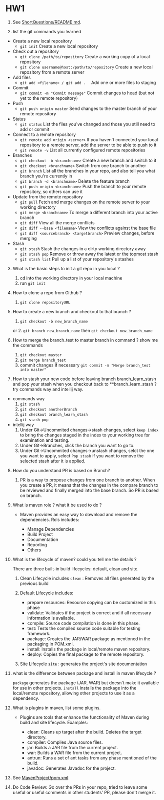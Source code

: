# HW1


1. See [ ShortQuestions/README.md](/README.md).


2. list the git commands you learned
- Create a new local repository
  - `git init` Create a new local repository
- Check out a repository
  - `git clone /path/to/repository` Create a working copy of a local repository
  - `git clone username@host:/path/to/repository` Create a new local repository from a remote server
- Add files
  - `git add <filename> / git add .  ` Add one or more files to staging
- Commit
  - `git commit -m "Commit message"` Commit changes to head (but not yet to the remote repository)
- Push
  - `git push origin master` Send changes to the master branch of your remote repository
- Status
  - `git status` List the files you've changed and those you still need to add or commit
- Connect to a remote repository
  - `git remote add origin <server>` If you haven't connected your local repository to a remote server, add the server to be able to push to it
  - `git remote -v` List all currently configured remote repositories
- Branches
  - `git checkout -b <branchname>` Create a new branch and switch to it
  - `git checkout <branchname>` Switch from one branch to another
  - `git branch` List all the branches in your repo, and also tell you what branch you're currently in
  - `git branch -d <branchname>` Delete the feature branch
  - `git push origin <branchname>` Push the branch to your remote repository, so others can use it
- Update from the remote repository
    - `git pull` Fetch and merge changes on the remote server to your working directory
    - `git merge <branchname>` To merge a different branch into your active branch
    - `git diff` View all the merge conflicts
    - `git diff --base <filename>` View the conflicts against the base file
    - `git diff <sourcebranch> <targetbranch>` Preview changes, before merging
- Stash
    - `git stash` Stash the changes in a dirty working directory away
    - `git stash pop` Remove or throw away the latest or the topmost stash
    - `git stash list` Pull up a list of your repository's stashes
      

3. What is the basic steps to init a git repo in you local ?

   1. cd into the working directory in your local machine
   2. run `git init`

4. How to clone a repo from Github ?
    1. `git clone repositoryURL `

5. How to create a new branch and checkout to that branch ?
    1. `git checkout -b new_branch_name`
   
   or
   2. `git branch new_branch_name` then `git checkout new_branch_name`

6. How to merge the branch_test to master branch in command ? show me the commands
    1. `git checkout master` 
   2. `git merge branch_test`
   3. commit changes if necessary `git commit -m "Merge branch_test into master"`

7. How to stash your new code before leaving branch branch_learn_stash and pop your stash when you
   checkout back to **branch_learn_stash ? try commands way and intellij way.
  - commands way
    1. `git stash`
    2. `git checkout anotherBranch`
    3. `git checkout branch_learn_stash`
    4. `git stash pop`
  - intellij way
    1. Under Git->Uncommited changes->stash changes, select `keep index` to bring the changes staged in the index to your working tree for examination and testing.
    2. Under Git->Branches, click the branch you want to go to.
    3. Under Git->Uncommited changes->unstash changes, selct the one you want to apply, select `Pop stash` if you want to remove the selected stash after it is applied.

8. How do you understand PR is based on Branch?

   1. PR is a way to propose changes from one branch to another. When you create a PR, it means that the changes in the compare branch to be reviewed and finally merged into the base branch. So PR is based on branch.

9. What is maven role ? what it be used to do ?

   - Maven provides an easy way to download and remove the dependencies. Rols includes:
   
     - Manage Dependencies
     - Build Project
     - Documentation
     - Reporting
     - Others
   

10. What is the lifecycle of maven? could you tell me the details ?

    There are three built-in build lifecycles: default, clean and site.
    1. Clean Lifecycle includes `clean` : Removes all files generated by the previous build
    2. Default Lifecycle includes:
        
        - prepare resources: Resource copying can be customized in this phase
        - validate: Validates if the project is correct and if all necessary information
          is available.
        - compile: Source code compilation is done in this phase.
        - test: Tests the compiled source code suitable for testing framework.
        - package: Creates the JAR/WAR package as mentioned in the
          packaging in POM.xml.
        - install:  Installs the package in local/remote maven
          repository.
        - deploy: Copies the final package to the remote repository.
    3. Site Lifecycle `site` : generates the project's site documentation
11. what is the difference between package and install in maven lifecycle ?

    `package` generates the package (JAR, WAR) but doesn't make it available for use in other projects. `install` installs the package into the local/remote repository, allowing other projects to use it as a dependency.

12. What is plugins in maven, list some plugins.

    - Plugins are tools that enhance the functionality of Maven during build and site lifecycle. Examples: 
        
        - clean: Cleans up target after the build. Deletes the target directory.
        - compiler: Compiles Java source files.
        - jar: Builds a JAR file from the current project.
        - war: Builds a WAR file from the current project.
        - antrun: Runs a set of ant tasks from any phase mentioned of the build.
        - javadoc: Generates Javadoc for the project.
    

13. See [MavenProject/pom.xml](..\MavenProject\pom.xml)
14. Do Code Review: Go over the PRs in your repo, tried to leave some useful or useful comments in other
    students' PR, please don't merge it.